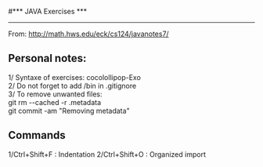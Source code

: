 #*** JAVA Exercises ***
***********************

From: http://math.hws.edu/eck/cs124/javanotes7/

## **Personal notes:**  
1/ Syntaxe of exercises: cocolollipop-Exo  
2/ Do not forget to add /bin in .gitignore  
3/ To remove unwanted files:  
git rm --cached -r .metadata  
git commit -am "Removing metadata"  

## **Commands**
1/Ctrl+Shift+F : Indentation
2/Ctrl+Shift+O : Organized import